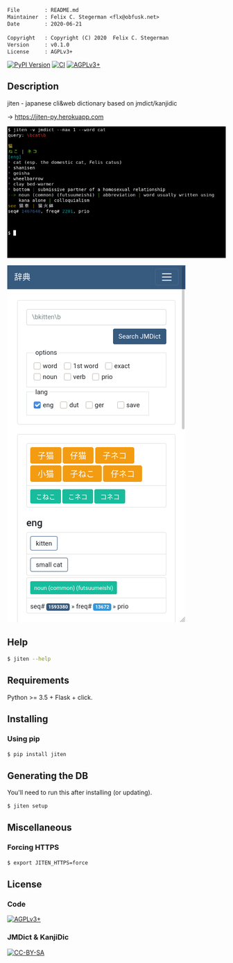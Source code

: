 <!-- {{{1 -->

    File        : README.md
    Maintainer  : Felix C. Stegerman <flx@obfusk.net>
    Date        : 2020-06-21

    Copyright   : Copyright (C) 2020  Felix C. Stegerman
    Version     : v0.1.0
    License     : AGPLv3+

<!-- }}}1 -->

[![PyPI Version](https://img.shields.io/pypi/v/jiten.svg)](https://pypi.python.org/pypi/jiten)
[![CI](https://github.com/obfusk/jiten/workflows/CI/badge.svg)](https://github.com/obfusk/jiten/actions?query=workflow%3ACI)
[![AGPLv3+](https://img.shields.io/badge/license-AGPLv3+-blue.svg)](https://www.gnu.org/licenses/agpl-3.0.html)

## Description

jiten - japanese cli&web dictionary based on jmdict/kanjidic

→ https://jiten-py.herokuapp.com

![CLI screenshot](screenshot-cli.png)

![app screenshot](screenshot-app.png)

## Help

```bash
$ jiten --help
```

## Requirements

Python >= 3.5 + Flask + click.

## Installing

### Using pip

```bash
$ pip install jiten
```

## Generating the DB

You'll need to run this after installing (or updating).

```bash
$ jiten setup
```

## Miscellaneous

### Forcing HTTPS

```bash
$ export JITEN_HTTPS=force
```

## License

### Code

[![AGPLv3+](https://www.gnu.org/graphics/agplv3-155x51.png)](https://www.gnu.org/licenses/agpl-3.0.html)

### JMDict & KanjiDic

[![CC-BY-SA](https://licensebuttons.net/l/by-sa/2.0/88x31.png)](https://www.edrdg.org/edrdg/licence.html)

<!-- vim: set tw=70 sw=2 sts=2 et fdm=marker : -->
